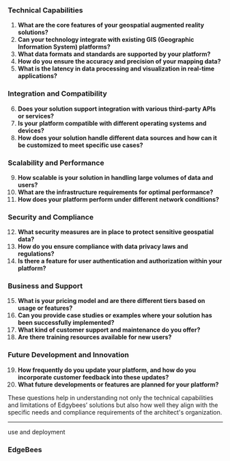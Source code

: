 ### Technical Capabilities

1. **What are the core features of your geospatial augmented reality solutions?**
2. **Can your technology integrate with existing GIS (Geographic Information System) platforms?**
3. **What data formats and standards are supported by your platform?**
4. **How do you ensure the accuracy and precision of your mapping data?**
5. **What is the latency in data processing and visualization in real-time applications?**

### Integration and Compatibility

6. **Does your solution support integration with various third-party APIs or services?**
7. **Is your platform compatible with different operating systems and devices?**
8. **How does your solution handle different data sources and how can it be customized to meet specific use cases?**

### Scalability and Performance

9. **How scalable is your solution in handling large volumes of data and users?**
10. **What are the infrastructure requirements for optimal performance?**
11. **How does your platform perform under different network conditions?**

### Security and Compliance

12. **What security measures are in place to protect sensitive geospatial data?**
13. **How do you ensure compliance with data privacy laws and regulations?**
14. **Is there a feature for user authentication and authorization within your platform?**

### Business and Support

15. **What is your pricing model and are there different tiers based on usage or features?**
16. **Can you provide case studies or examples where your solution has been successfully implemented?**
17. **What kind of customer support and maintenance do you offer?**
18. **Are there training resources available for new users?**

### Future Development and Innovation

19. **How frequently do you update your platform, and how do you incorporate customer feedback into these updates?**
20. **What future developments or features are planned for your platform?**

These questions help in understanding not only the technical capabilities and limitations of Edgybees’ solutions but also how well they align with the specific needs and compliance requirements of the architect's organization.

---

use and deployment

### EdgeBees

